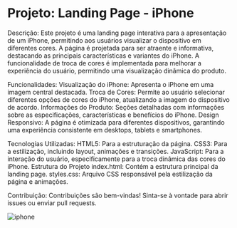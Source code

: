 <h1>Projeto: Landing Page - iPhone</h1>

Descrição:
Este projeto é uma landing page interativa para a apresentação de um iPhone, permitindo aos usuários visualizar o dispositivo em diferentes cores. A página é projetada para ser atraente e informativa, destacando as principais características e variantes do iPhone. A funcionalidade de troca de cores é implementada para melhorar a experiência do usuário, permitindo uma visualização dinâmica do produto.

Funcionalidades:
Visualização do iPhone: Apresenta o iPhone em uma imagem central destacada.
Troca de Cores: Permite ao usuário selecionar diferentes opções de cores do iPhone, atualizando a imagem do dispositivo de acordo.
Informações do Produto: Seções detalhadas com informações sobre as especificações, características e benefícios do iPhone.
Design Responsivo: A página é otimizada para diferentes dispositivos, garantindo uma experiência consistente em desktops, tablets e smartphones.

Tecnologias Utilizadas:
HTML5: Para a estruturação da página.
CSS3: Para a estilização, incluindo layout, animações e transições.
JavaScript: Para a interação do usuário, especificamente para a troca dinâmica das cores do iPhone.
Estrutura do Projeto
index.html: Contém a estrutura principal da landing page.
styles.css: Arquivo CSS responsável pela estilização da página e animações.


Contribuição:
Contribuições são bem-vindas! Sinta-se à vontade para abrir issues ou enviar pull requests.

![iphone](https://github.com/xndresa/iphone/assets/141786353/9241147d-0196-4bcc-b4a8-3ad66de8a03e)
